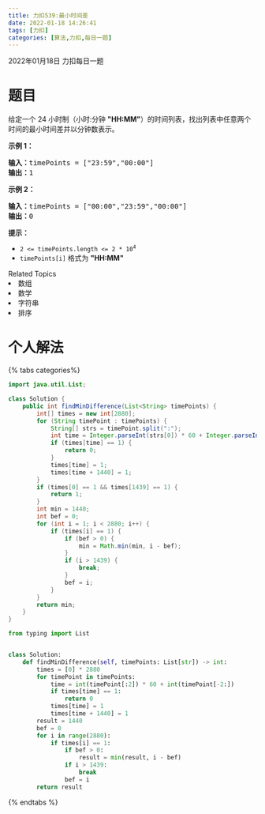 ```yaml
---
title: 力扣539:最小时间差 
date: 2022-01-18 14:26:41 
tags: [力扣]
categories: [算法,力扣,每日一题]
---
```


2022年01月18日 力扣每日一题

# 题目

<p>给定一个 24 小时制（小时:分钟 <strong>"HH:MM"</strong>）的时间列表，找出列表中任意两个时间的最小时间差并以分钟数表示。</p>

<p> </p>

<p><strong>示例 1：</strong></p>

<pre>
<strong>输入：</strong>timePoints = ["23:59","00:00"]
<strong>输出：</strong>1
</pre>

<p><strong>示例 2：</strong></p>

<pre>
<strong>输入：</strong>timePoints = ["00:00","23:59","00:00"]
<strong>输出：</strong>0
</pre>

<p> </p>

<p><strong>提示：</strong></p>

<ul>
   <li><code>2 <= timePoints.length <= 2 * 10<sup>4</sup></code></li>
   <li><code>timePoints[i]</code> 格式为 <strong>"HH:MM"</strong></li>
</ul>
<div><div>Related Topics</div><div><li>数组</li><li>数学</li><li>字符串</li><li>排序</li></div></div>

# 个人解法

{% tabs categories%}

<!-- tab Java -->

```java
import java.util.List;

class Solution {
    public int findMinDifference(List<String> timePoints) {
        int[] times = new int[2880];
        for (String timePoint : timePoints) {
            String[] strs = timePoint.split(":");
            int time = Integer.parseInt(strs[0]) * 60 + Integer.parseInt(strs[1]);
            if (times[time] == 1) {
                return 0;
            }
            times[time] = 1;
            times[time + 1440] = 1;
        }
        if (times[0] == 1 && times[1439] == 1) {
            return 1;
        }
        int min = 1440;
        int bef = 0;
        for (int i = 1; i < 2880; i++) {
            if (times[i] == 1) {
                if (bef > 0) {
                    min = Math.min(min, i - bef);
                }
                if (i > 1439) {
                    break;
                }
                bef = i;
            }
        }
        return min;
    }
}
```

<!-- endtab -->

<!-- tab Python3 -->

```python
from typing import List


class Solution:
    def findMinDifference(self, timePoints: List[str]) -> int:
        times = [0] * 2880
        for timePoint in timePoints:
            time = int(timePoint[:2]) * 60 + int(timePoint[-2:])
            if times[time] == 1:
                return 0
            times[time] = 1
            times[time + 1440] = 1
        result = 1440
        bef = 0
        for i in range(2880):
            if times[i] == 1:
                if bef > 0:
                    result = min(result, i - bef)
                if i > 1439:
                    break
                bef = i
        return result
```

<!-- endtab -->

{% endtabs %}
